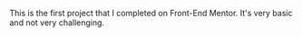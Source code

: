 This is the first project that I completed on Front-End Mentor. It's very basic and not very challenging.